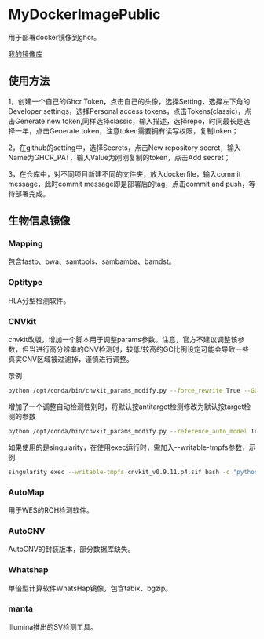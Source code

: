 # MyDockerImagePublic

用于部署docker镜像到ghcr。

[我的镜像库](https://github.com/pzweuj?tab=packages)

## 使用方法

1，创建一个自己的Ghcr Token，点击自己的头像，选择Setting，选择左下角的Developer settings，选择Personal access tokens，点击Tokens(classic)，点击Generate new token,同样选择classic，输入描述，选择repo，时间最长是选择一年，点击Generate token，注意token需要拥有读写权限，复制token；

2，在github的setting中，选择Secrets，点击New repository secret，输入Name为GHCR_PAT，输入Value为刚刚复制的token，点击Add secret；

3，在仓库中，对不同项目新建不同的文件夹，放入dockerfile，输入commit message，此时commit message即是部署后的tag，点击commit and push，等待部署完成。

## 生物信息镜像

### Mapping

包含fastp、bwa、samtools、sambamba、bamdst。

### Optitype

HLA分型检测软件。

### CNVkit

cnvkit改版，增加一个脚本用于调整params参数。注意，官方不建议调整该参数，但当进行高分辨率的CNV检测时，较低/较高的GC比例设定可能会导致一些真实CNV区域被过滤掉，谨慎进行调整。

示例
```bash
python /opt/conda/bin/cnvkit_params_modify.py --force_rewrite True --GC_MIN_FRACTION 0.25
```

增加了一个调整自动检测性别时，将默认按antitarget检测修改为默认按target检测的参数

```bash
python /opt/conda/bin/cnvkit_params_modify.py --reference_auto_model True
```

如果使用的是singularity，在使用exec运行时，需加入--writable-tmpfs参数，示例
```bash
singularity exec --writable-tmpfs cnvkit_v0.9.11.p4.sif bash -c "python /opt/conda/bin/cnvkit_params_modify.py --reference_auto_model True && cnvkit.py reference coverage/*.{,anti}targetcoverage.cnn --fasta human_g1k_v37_decoy.fasta -o reference.cnn"
```

### AutoMap

用于WES的ROH检测软件。

### AutoCNV

AutoCNV的封装版本，部分数据库缺失。

### Whatshap

单倍型计算软件WhatsHap镜像，包含tabix、bgzip。

### manta

Illumina推出的SV检测工具。

